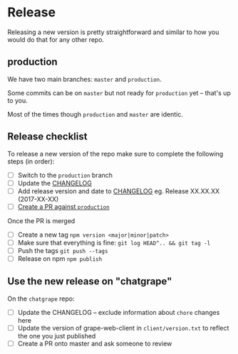 # Release

Releasing a new version is pretty straightforward and similar to how you would do that for any other repo.

## production

We have two main branches: `master` and `production`.

Some commits can be on `master` but not ready for `production` yet – that's up to you.

Most of the times though `production` and `master` are identic.

## Release checklist

To release a new version of the repo make sure to complete the following steps (in order):

- [ ] Switch to the `production` branch
- [ ] Update the [CHANGELOG](../CHANGELOG.md)
- [ ] Add release version and date to [CHANGELOG](../CHANGELOG.md) eg. Release XX.XX.XX (2017-XX-XX)
- [ ] [Create a PR against `production`](https://github.com/ubergrape/grape-web-client/compare/production?expand=1)

Once the PR is merged

- [ ] Create a new tag `npm version <major|minor|patch>`
- [ ] Make sure that everything is fine: `git log HEAD^.. && git tag -l`
- [ ] Push the tags `git push --tags`
- [ ] Release on npm `npm publish`

## Use the new release on "chatgrape"

On the `chatgrape` repo:

- [ ] Update the CHANGELOG – exclude information about `chore` changes here
- [ ] Update the version of grape-web-client in `client/version.txt` to reflect the one you just published
- [ ] Create a PR onto master and ask someone to review
